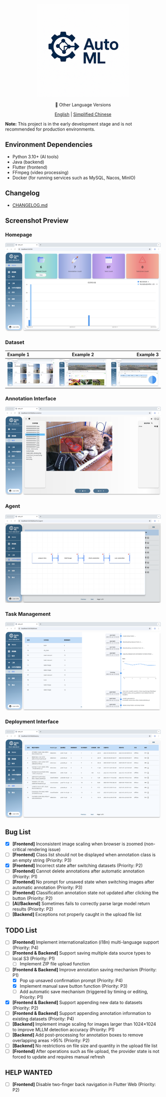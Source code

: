 <div align="center">
  <img src="./readme/icon_with_text.png" width="300" height="300">
</div>

<p align="center">📘 Other Language Versions</p>
<p align="center">
  <a href="README_en.md">English</a> | <a href="README.md">Simplified Chinese</a>
</p>


**Note:** This project is in the early development stage and is not recommended for production environments.

## Environment Dependencies

- Python 3.10+ (AI tools)
- Java (backend)
- Flutter (frontend)
- FFmpeg (video processing)
- Docker (for running services such as MySQL, Nacos, MinIO)

## Changelog

- [CHANGELOG.md](./CHANGELOG.md)

## Screenshot Preview

### Homepage

![home](./readme/home.png)

### Dataset

| Example 1 | Example 2 | Example 3 |
| :--- | :---: | ---: |
| ![1](./readme/dataset1.jpg) | ![2](./readme/dataset2.png) | ![3](./readme/dataset3.png) |

### Annotation Interface

![annotation](./readme/annotation.png)

### Agent

![agent](./readme/agent.png)

### Task Management

![task](./readme/task.png)

### Deployment Interface

![deploy](./readme/deploy.png)

## Bug List

- [x] **[Frontend]** Inconsistent image scaling when browser is zoomed (non-critical rendering issue)
- [ ] **[Frontend]** Class list should not be displayed when annotation class is an empty string (Priority: P3)
- [x] **[Frontend]** Incorrect state after switching datasets (Priority: P2)
- [ ] **[Frontend]** Cannot delete annotations after automatic annotation (Priority: P1)
- [ ] **[Frontend]** No prompt for unsaved state when switching images after automatic annotation (Priority: P3)
- [ ] **[Frontend]** Classification annotation state not updated after clicking the button (Priority: P2)
- [ ] **[AI/Backend]** Sometimes fails to correctly parse large model return results (Priority: P2)
- [ ] **[Backend]** Exceptions not properly caught in the upload file list

## TODO List

- [ ] **[Frontend]** Implement internationalization (i18n) multi-language support (Priority: P4)
- [ ] **[Frontend & Backend]** Support saving multiple data source types to local S3 (Priority: P1)
  - [ ] Implement ZIP file upload function
- [ ] **[Frontend & Backend]** Improve annotation saving mechanism (Priority: P1)
  - [x] Pop up unsaved confirmation prompt (Priority: P4)
  - [x] Implement manual save button function (Priority: P3)
  - [ ] Add automatic save mechanism (triggered by timing or editing, Priority: P1)
- [x] **[Frontend & Backend]** Support appending new data to datasets (Priority: P2)
- [ ] **[Frontend & Backend]** Support appending annotation information to existing datasets (Priority: P4)
- [ ] **[Backend]** Implement image scaling for images larger than 1024×1024 to improve MLLM detection accuracy (Priority: P1)
- [ ] **[Backend]** Add post-processing for annotation boxes to remove overlapping areas >95% (Priority: P2)
- [ ] **[Backend]** No restrictions on file size and quantity in the upload file list
- [ ] **[Frontend]** After operations such as file upload, the provider state is not forced to update and requires manual refresh

## HELP WANTED

- [ ] **[Frontend]** Disable two-finger back navigation in Flutter Web (Priority: P2)
